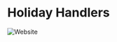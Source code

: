 #   Holiday Handlers
![Website]([https://github.com/HiteshSinghParihar7/Holidays_Handlers/blob/master/images/p1.png?raw=true](https://github.com/HiteshSinghParihar7/Holidays_Handlers/blob/main/images/p1.png))
